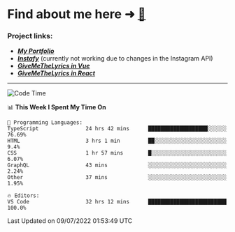 # Find about me here ➜ [🧑](https://pauabella.dev)

### Project links:
- ***[My Portfolio](https://pauabella.dev)***
- ***[Instafy](https://instafy.me)*** (currently not working due to changes in the Instagram API)
- ***[GiveMeTheLyrics in Vue](https://lyrics.pauabella.dev)***
- ***[GiveMeTheLyrics in React](https://pauabella.dev/GiveMeTheLyrics)***

---
<!--START_SECTION:waka-->
![Code Time](http://img.shields.io/badge/Code%20Time-1%2C258%20hrs%2035%20mins-blue)

📊 **This Week I Spent My Time On** 

```text
💬 Programming Languages: 
TypeScript               24 hrs 42 mins      ███████████████████░░░░░░   76.69% 
HTML                     3 hrs 1 min         ██░░░░░░░░░░░░░░░░░░░░░░░   9.4% 
CSS                      1 hr 57 mins        █░░░░░░░░░░░░░░░░░░░░░░░░   6.07% 
GraphQL                  43 mins             ░░░░░░░░░░░░░░░░░░░░░░░░░   2.24% 
Other                    37 mins             ░░░░░░░░░░░░░░░░░░░░░░░░░   1.95%

🔥 Editors: 
VS Code                  32 hrs 12 mins      █████████████████████████   100.0%

```


 Last Updated on 09/07/2022 01:53:49 UTC
<!--END_SECTION:waka-->
